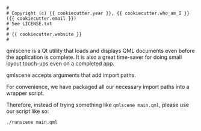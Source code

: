 ```
#
# Copyright (c) {{ cookiecutter.year }}, {{ cookiecutter.who_am_I }} ({{ cookiecutter.email }})
# See LICENSE.txt
#
# {{ cookiecutter.website }}
#
```

qmlscene is a Qt utility that loads and displays QML documents even before the
application is complete. It is also a great time-saver for doing small layout
touch-ups even on a completed app.

qmlscene accepts arguments that add import paths.

For convenience, we have packaged all our necessary import paths into a wrapper
script.

Therefore, instead of trying something like `qmlscene main.qml`, please use our
script like so:

```
./runscene main.qml
```
